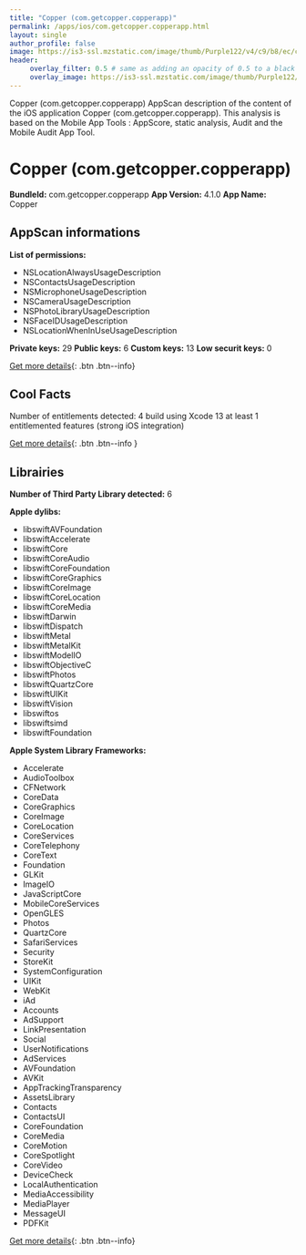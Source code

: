 ```yaml
---
title: "Copper (com.getcopper.copperapp)"
permalink: /apps/ios/com.getcopper.copperapp.html
layout: single
author_profile: false
image: https://is3-ssl.mzstatic.com/image/thumb/Purple122/v4/c9/b8/ec/c9b8ecd0-4b45-6ed4-5d98-85e09c110e63/AppIcon-0-0-1x_U007emarketing-0-0-0-7-0-0-sRGB-0-0-0-GLES2_U002c0-512MB-85-220-0-0.png/512x512bb.jpg
header: 
     overlay_filter: 0.5 # same as adding an opacity of 0.5 to a black background
     overlay_image: https://is3-ssl.mzstatic.com/image/thumb/Purple122/v4/c9/b8/ec/c9b8ecd0-4b45-6ed4-5d98-85e09c110e63/AppIcon-0-0-1x_U007emarketing-0-0-0-7-0-0-sRGB-0-0-0-GLES2_U002c0-512MB-85-220-0-0.png/512x512bb.jpg
---
```

Copper (com.getcopper.copperapp) AppScan description of the content of the iOS application Copper (com.getcopper.copperapp). This analysis is based on the Mobile App Tools : AppScore, static analysis, Audit and the Mobile Audit App Tool.

# Copper (com.getcopper.copperapp)

**BundleId:** com.getcopper.copperapp
**App Version:** 4.1.0
**App Name:** Copper


## AppScan informations 

**List of permissions:** 
- NSLocationAlwaysUsageDescription
- NSContactsUsageDescription
- NSMicrophoneUsageDescription
- NSCameraUsageDescription
- NSPhotoLibraryUsageDescription
- NSFaceIDUsageDescription
- NSLocationWhenInUseUsageDescription
  
  
**Private keys:** 29
**Public keys:** 6
**Custom keys:** 13
**Low securit keys:** 0
  
[Get more details](/pricing.html){: .btn .btn--info}

## Cool Facts

Number of entitlements detected: 4
build using Xcode 13
at least 1 entitlemented features (strong iOS integration)
  
[Get more details](/pricing.html){: .btn .btn--info }

## Librairies 
**Number of Third Party Library detected:** 6


**Apple dylibs:**
- libswiftAVFoundation
- libswiftAccelerate
- libswiftCore
- libswiftCoreAudio
- libswiftCoreFoundation
- libswiftCoreGraphics
- libswiftCoreImage
- libswiftCoreLocation
- libswiftCoreMedia
- libswiftDarwin
- libswiftDispatch
- libswiftMetal
- libswiftMetalKit
- libswiftModelIO
- libswiftObjectiveC
- libswiftPhotos
- libswiftQuartzCore
- libswiftUIKit
- libswiftVision
- libswiftos
- libswiftsimd
- libswiftFoundation


**Apple System Library Frameworks:**
- Accelerate
- AudioToolbox
- CFNetwork
- CoreData
- CoreGraphics
- CoreImage
- CoreLocation
- CoreServices
- CoreTelephony
- CoreText
- Foundation
- GLKit
- ImageIO
- JavaScriptCore
- MobileCoreServices
- OpenGLES
- Photos
- QuartzCore
- SafariServices
- Security
- StoreKit
- SystemConfiguration
- UIKit
- WebKit
- iAd
- Accounts
- AdSupport
- LinkPresentation
- Social
- UserNotifications
- AdServices
- AVFoundation
- AVKit
- AppTrackingTransparency
- AssetsLibrary
- Contacts
- ContactsUI
- CoreFoundation
- CoreMedia
- CoreMotion
- CoreSpotlight
- CoreVideo
- DeviceCheck
- LocalAuthentication
- MediaAccessibility
- MediaPlayer
- MessageUI
- PDFKit


  
[Get more details](/pricing.html){: .btn .btn--info}

